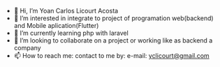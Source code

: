 - 👋 Hi, I’m Yoan Carlos Licourt Acosta
- 👀 I’m interested in integrate to project of programation web(backend) and Mobile aplication(Flutter) 
- 🌱 I’m currently learning php with laravel 
- 💞️ I’m looking to collaborate on a project or working like as backend a company
- 📫 How to reach me: contact to me by: e-mail: yclicourt@gmail.com

<!---
yclicourt/yclicourt is a ✨ special ✨ repository because its `README.md` (this file) appears on your GitHub profile.
You can click the Preview link to take a look at your changes.
--->
